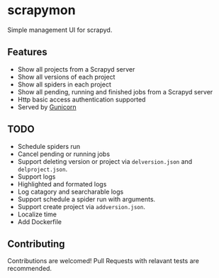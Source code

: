 # scrapymon

Simple management UI for scrapyd.

## Features

- Show all projects from a Scrapyd server
- Show all versions of each project
- Show all spiders in each project
- Show all pending, running and finished jobs from a Scrapyd server
- Http basic access authentication supported
- Served by [Gunicorn](https://github.com/benoitc/gunicorn)

## TODO

- Schedule spiders run
- Cancel pending or running jobs
- Support deleting version or project via ```delversion.json``` and ```delproject.json```.
- Support logs
- Highlighted and formated logs
- Log catagory and searcharable logs
- Support schedule a spider run with arguments.
- Support create project via ```addversion.json```.
- Localize time
- Add Dockerfile

## Contributing

Contributions are welcomed! Pull Requests with relavant tests are recommended.

